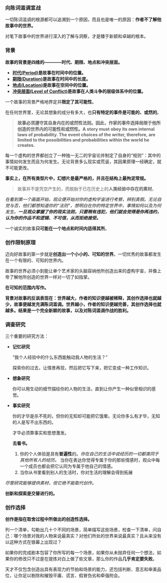 ### 向陈词滥调宣战

一切陈词滥调的根源都可以追溯到一个原因，而且也是唯一的原因：**作者不了解他故事中的世界。**

对笔下故事中的世界进行深入的了解与洞察，才是臻于新颖和卓越的根本。

### 背景

**故事的背景是四维的————时代、期限、地点和冲突层面。**

- **<u>时代(Period)</u>是故事在时间中的位置。**
- **<u>期限(Duration)</u>是故事在时间中的长度。**
- **<u>地点(Location)</u>是故事在空间中的位置。**
- **<u>冲突层面(Level of Conflict)</u>是故事在人类斗争的层级体系中的位置。**

一个故事的背景严格地界定并**限定了其可能性**。

在任何世界里，无论其想象的成分有多大，也**只有特定的事件是可能的、或然的**。

>  **故事必须遵守其自身内在的或然性法则。因此，作家的事件选择局限于他所创造的世界内的可能性和或然性。A story must obey its own internal laws of probability. The event choices of the writer, therefore, are limited to the possibilities and probabilities within the world he creates.**

每一个虚构的世界都创立了一种独一无二的宇宙论并制定了自身的“规则”：其中的事情如何发生而且为何发生。无论背景多么现实或荒诞，其因果原理一经确定，就不可能更改。

**事实上，在所有类型片中，幻想片是最严格的，并且在结构上最拘泥常规。**

> 故事并不是凭空产生的，而脱胎于已在历史上的**人类经验中存在的素材**。

*在看到第一个画面开始，观众便开始对你的虚构宇宙进行考察，辨别真假。无论自觉与否，他们都想知道你的“法则”，想明白在你的特定世界中，事情如何以及为何发生。**一旦观众掌握了你的现实法则，只要稍有违犯，他们就会觉得是你再违约，认为你的作品不和逻辑、不可信，从而拒绝接受。***

一个诚实的故事**只可能在一个地点和时间内适得其所**。

### 创作限制原理

迈向好故事的第一步就是**创造出一个小小的、可知的世界**。一切优秀的故事都发生在一个有限的、可知的世界内。

故事的世界必须小到能让单个艺术家的头脑容纳他所创造出来的虚构宇宙，并像上帝了解他所创造的世界一样对一切了如指掌。

**在可知的范围内写作。**

**背景对故事的反讽表现在：世界越大，作者的知识便越被稀释，其创作选择也就越少，故事便越发充满陈词滥调。世界越小，作者的知识便越完善，其创作选择也就越多。结果是一个完全新颖的故事，以及对陈词滥调作战的胜利。**

### 调查研究

三个重要的研究方法：

- **记忆研究**
  
    “我个人经验中的什么东西能触动我人物的生活？”

    探索你的过去，让情景再现，然后把它写下来，把它变成一种工作知识。
    
- **想象研究**

    你可以用生动的细节描绘你的人物的生活，直到让你产生一种似曾相识的感觉。
    
- **事实研究**

    你的才华是杀不死的，但你的无知却可能把它饿晕。无论你多么有才华，无知的人是写不出东西的。
    
    才华必须靠事实和思想激发。
    
    **去看书。**
    
    1. 你的个人体验是具有**普遍性**的。*你在自己的生活中说经历的一切都类同于其他所有人的经历。* 当你在表达你觉得专属于你的那些情感时，观众中每一个成员也都会把它认同为专属于他自己的情感。
    2. 当你从书里看到别人的生活时，你对生活的理解会得到拓展

*尽管研究能够提供素材，但它绝不能取代创作。*

**创新和探索是交替进行的。**

### 创作选择

**创作是指在取舍过程中所做出的创造性选择。**

列一个清单，勾勒出几十个不同的场景，简单描写这些场景，检查一下清单，问自己：哪个场景对我的人物来说最真实？对他们所处的世界来说最真实？且从来没有以这种方式在银幕上出现过？

如果你的完成剧本包容了你所写的每一个场景，如果你从未抛弃任何一个想法，如果你的修改只不过是在提炼对白上做了些文章，那么你的作品**几乎肯定要失败**。

天才不仅包含创造出具有表现力的节拍和场景的能力，还包括判断、意志和审美品位，让你足以剔除和摧毁平庸、谎言、假冒伪劣和牵强附会。



